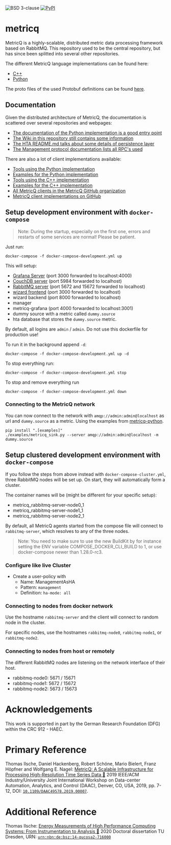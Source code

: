 ![BSD 3-clause](https://img.shields.io/badge/license-BSD%203--clause-blue.svg)
[![PyPI](https://img.shields.io/pypi/v/metricq)](https://pypi.org/project/metricq/)

# metricq

MetricQ is a highly-scalable, distributed metric data processing framework based on RabbitMQ.
This repository used to be the central repository, but has since been splitted into several other
repositories.

The different MetricQ language implementations can be found here:

- [C++](https://github.com/metricq/metricq-cpp)
- [Python](https://github.com/metricq/metricq-python)

The proto files of the used Protobuf definitions can be found [here](https://github.com/metricq/metricq-python).

## Documentation

Given the distributed architecture of MetricQ, the documentation is scattered over several repositories and webpages:

- [The documentation of the Python implementation is a good entry point](https://metricq.github.io/metricq-python/)
- [The Wiki in this repository still contains some information](https://github.com/metricq/metricq/wiki)
- [The HTA README.md talks about some details of persistence layer](https://github.com/metricq/hta/blob/master/README.md)
- [The Management protocol documentation lists all RPC's used](https://metricq.github.io/metricq-rpc-docs/)

There are also a lot of client implementations available:

- [Tools using the Python implementation](https://github.com/metricq/metricq-python/tree/master/tools)
- [Examples for the Python implementation](https://github.com/metricq/metricq-python/tree/master/examples)
- [Tools using the C++ implementation](https://github.com/metricq/metricq-cpp/tree/master/tools)
- [Examples for the C++ implementation](https://github.com/metricq/metricq-cpp/tree/master/examples)
- [All MetricQ clients in the MetricQ GitHub organization](https://github.com/metricq?q=topic%3Ametricq-client&type=&language=)
- [MetricQ client implementations on GitHub](https://github.com/search?p=2&q=metricq-client&type=Repositories)


## Setup development environment with ```docker-compose```

> Note: During the startup, especially on the first one, errors and restarts of some services are normal! Please be patient.

Just run:

```
docker-compose -f docker-compose-development.yml up
```

This will setup:

- [Grafana Server](http://localhost:4000) (port 3000 forwarded to localhost:4000)
- [CouchDB server](http://localhost:5984) (port 5984 forwarded to localhost)
- [RabbitMQ server](http://localhost:15672/) (port 5672 and 15672 forwarded to localhost)
- [wizard frontend](http://localhost:3000/wizard/) (port 3000 forwarded to localhost)
- wizard backend (port 8000 forwarded to localhost)
- manager
- metricq-grafana (port 4000 forwarded to localhost:3001)
- dummy source with a metric called `dummy.source`
- hta database that stores the `dummy.source` metric.

By default, all logins are `admin` / `admin`. Do not use this dockerfile for production use!

To run it in the background append ```-d```:

```
docker-compose -f docker-compose-development.yml up -d
```

To stop everything run:

```
docker-compose -f docker-compose-development.yml stop
```

To stop and remove everything run

```
docker-compose -f docker-compose-development.yml down
```

### Connecting to the MetricQ network

You can now connect to the network with `amqp://admin:admin@localhost` as url and `dummy.source` as a metric. Using the examples from [metricq-python](https://github.com/metricq/metricq-python).

```
pip install ".[examples]"
./examples/metricq_sink.py --server amqp://admin:admin@localhost -m dummy.source
```

## Setup clustered development environment with ```docker-compose```

If you follow the steps from above instead with `docker-compose-cluster.yml`,
three RabbitMQ nodes will be set up.
On start, they will automatically form a cluster.

The container names will be (might be different for your specific setup):

- metricq_rabbitmq-server-node0_1
- metricq_rabbitmq-server-node1_1
- metricq_rabbitmq-server-node2_1

By default, all MetricQ agents started from the compose file will connect to
`rabbitmq-server`, which resolves to any of the three nodes.

> Note: You need to make sure to use the new BuildKit by for instance setting the ENV variable
> COMPOSE_DOCKER_CLI_BUILD to 1, or use docker-compose newer than 1.28.0-rc3.

### Configure like live Cluster

- Create a user-policy with
    - Name: ManagementAsHA
    - Pattern: `management`
    - Definition: `ha-mode:	all`

### Connecting to nodes from docker network

Use the hostname `rabbitmq-server` and the client will connect to random node in the cluster.

For specific nodes, use the hostnames `rabbitmq-node0`, `rabbitmq-node1`, or `rabbitmq-node2`.

### Connecting to nodes from host or remotely

The different RabbitMQ nodes are listening on the network interface of their host.

- rabbitmq-node0: 5671 / 15671
- rabbitmq-node1: 5672 / 15672
- rabbitmq-node2: 5673 / 15673

# Acknowledgements

This work is supported in part by the German Research Foundation (DFG) within the CRC 912 - HAEC.

# Primary Reference

Thomas Ilsche, Daniel Hackenberg, Robert Schöne, Mario Bielert, Franz Höpfner and Wolfgang E. Nagel: [MetricQ: A Scalable Infrastructure for Processing High-Resolution Time Series Data 📕](https://tu-dresden.de/zih/forschung/ressourcen/dateien/projekte/haec/metricq-a-scalable-infrastructure-for-processing-high-resolution-time-series-data) 2019 IEEE/ACM Industry/University Joint International Workshop on Data-center Automation, Analytics, and Control (DAAC), Denver, CO, USA, 2019, pp. 7-12, DOI: [`10.1109/DAAC49578.2019.00007`](https://doi.org/10.1109/DAAC49578.2019.00007).

# Additional Reference

Thomas Ilsche: [Energy Measurements of High Performance Computing Systems: From Instrumentation to Analysis 📕](https://tud.qucosa.de/api/qucosa%3A71600/attachment/ATT-0/) 2020 Doctoral dissertation TU Dresden, URN: [`urn:nbn:de:bsz:14-qucosa2-716000`](https://nbn-resolving.org/urn:nbn:de:bsz:14-qucosa2-716000)
